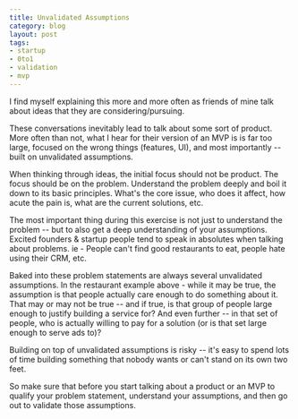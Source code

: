 ```yaml
---
title: Unvalidated Assumptions
category: blog
layout: post
tags:
- startup
- 0to1
- validation
- mvp
---
```


I find myself explaining this more and more often as friends of mine talk about ideas that they are considering/pursuing.

These conversations inevitably lead to talk about some sort of product. More often than not, what I hear for their version of an MVP is is far too large, focused on the wrong things (features, UI), and most importantly -- built on unvalidated assumptions.

When thinking through ideas, the initial focus should not be product. The focus should be on the problem. Understand the problem deeply and boil it down to its basic principles. What's the core issue, who does it affect, how acute the pain is, what are the current solutions, etc. 

The most important thing during this exercise is not just to understand the problem -- but to also get a deep understanding of your assumptions. Excited founders & startup people tend to speak in absolutes when talking about problems. ie - People can't find good restaurants to eat, people hate using their CRM, etc.

Baked into these problem statements are always several unvalidated assumptions. In the restaurant example above - while it may be true, the assumption is that people actually care enough to do something about it. That may or may not be true -- and if true, is that group of people large enough to justify building a service for? And even further -- in that set of people, who is actually willing to pay for a solution (or is that set large enough to serve ads to)?

Building on top of unvalidated assumptions is risky -- it's easy to spend lots of time building something that nobody wants or can't stand on its own two feet. 

So make sure that before you start talking about a product or an MVP to qualify your problem statement, understand your assumptions, and then go out to validate those assumptions.

